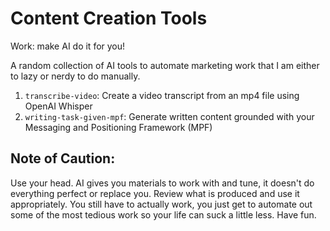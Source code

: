 # Content Creation Tools
Work: make AI do it for you!

A random collection of AI tools to automate marketing work that I am either to lazy or nerdy to do manually.

1. `transcribe-video`: Create a video transcript from an mp4 file using OpenAI Whisper
2. `writing-task-given-mpf`:  Generate written content grounded with your Messaging and Positioning Framework (MPF)

## Note of Caution: 
Use your head. AI gives you materials to work with and tune, it doesn't do everything perfect or replace you. Review what is produced and use it appropriately. You still have to actually work, you just get to automate out some of the most tedious work so your life can suck a little less.  Have fun. 

